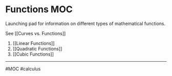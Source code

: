 # Functions MOC

Launching pad for information on different types of mathematical functions.

See [[Curves vs. Functions]]

1. [[Linear Functions]]
2. [[Quadratic Functions]]
3. [[Cubic Functions]]

---

#MOC #calculus 